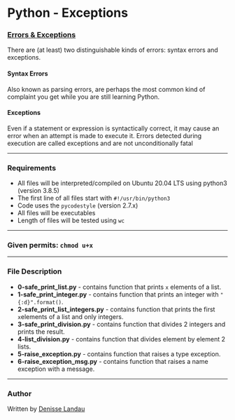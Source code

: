 # Python - Exceptions

### [Errors & Exceptions](https://docs.python.org/3/tutorial/errors.html)

There are (at least) two distinguishable kinds of errors: syntax errors and exceptions.

#### Syntax Errors

Also known as parsing errors, are perhaps the most common kind of complaint you get while you are still learning Python.

#### Exceptions

Even if a statement or expression is syntactically correct, it may cause an error when an attempt is made to execute it. Errors detected during execution are called exceptions and are not unconditionally fatal

---

### Requirements

- All files will be interpreted/compiled on Ubuntu 20.04 LTS using python3 (version 3.8.5)
- The first line of all files start with ``#!/usr/bin/python3``
- Code uses the ``pycodestyle`` (version 2.7.x)
- All files will be executables
- Length of files will be tested using ``wc``

---

### Given permits: ``chmod u+x``

---

### File Description

- **0-safe_print_list.py** - contains function that prints ``x`` elements of a list.
- **1-safe_print_integer.py** - contains function that prints an integer with ``"{:d}".format()``.
- **2-safe_print_list_integers.py** - contains function that prints the first ``x``elements of a list and only integers.
- **3-safe_print_division.py** - contains function that divides 2 integers and prints the result.
- **4-list_division.py** - contains function that divides element by element 2 lists.
- **5-raise_exception.py** - contains function that raises a type exception.
- **6-raise_exception_msg.py** - contains function that raises a name exception with a message.

---
### Author

Written by [Denisse Landau](https://www.linkedin.com/in/denisselandau/ "Denisse Landau")
